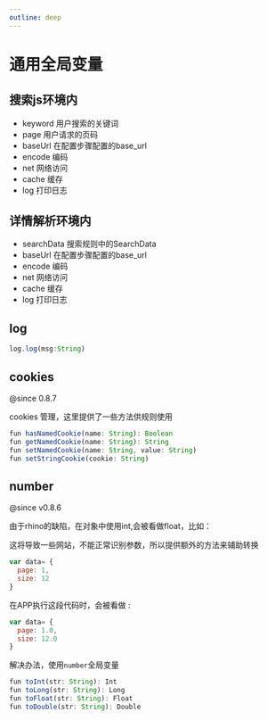 ```yaml
---
outline: deep
---
```


# 通用全局变量

## 搜索js环境内


- keyword 用户搜索的关键词
- page 用户请求的页码
- baseUrl 在配置步骤配置的base_url
- encode 编码
- net 网络访问
- cache 缓存
- log 打印日志


## 详情解析环境内

- searchData 搜索规则中的SearchData
- baseUrl 在配置步骤配置的base_url
- encode 编码
- net 网络访问
- cache 缓存
- log 打印日志


## log

```js
log.log(msg:String)
```

## cookies

@since 0.8.7

cookies 管理，这里提供了一些方法供规则使用

```js
fun hasNamedCookie(name: String): Boolean
fun getNamedCookie(name: String): String
fun setNamedCookie(name: String, value: String)
fun setStringCookie(cookie: String)
```

## number

@since v0.8.6

由于rhino的缺陷，在对象中使用int,会被看做float，比如：

这将导致一些网站，不能正常识别参数，所以提供额外的方法来辅助转换

```js
var data= {
  page: 1,
  size: 12
}
```

在APP执行这段代码时，会被看做 :

```js
var data= {
  page: 1.0,
  size: 12.0
}
```

解决办法，使用`number`全局变量

```js
fun toInt(str: String): Int
fun toLong(str: String): Long
fun toFloat(str: String): Float 
fun toDouble(str: String): Double 
```